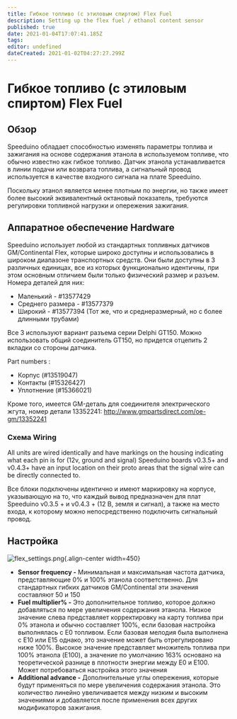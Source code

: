 ```yaml
---
title: Гибкое топливо (с этиловым спиртом) Flex Fuel
description: Setting up the flex fuel / ethanol content sensor
published: true
date: 2021-01-04T17:07:41.185Z
tags: 
editor: undefined
dateCreated: 2021-01-02T04:27:27.299Z
---
```


# Гибкое топливо (с этиловым спиртом) Flex Fuel

## Обзор

Speeduino обладает способностью изменять параметры топлива и зажигания на основе содержания этанола в используемом топливе, что обычно известно как гибкое топливо. Датчик этанола устанавливается в линии подачи или возврата топлива, а сигнальный провод используется в качестве входного сигнала на плате Speeduino.

Поскольку этанол является менее плотным по энергии, но также имеет более высокий эквивалентный октановый показатель, требуются регулировки топливной нагрузки и опережения зажигания.

## Аппаратное обеспечение Hardware

Speeduino использует любой из стандартных топливных датчиков GM/Continental Flex, которые широко доступны и использовались в широком диапазоне транспортных средств. Они были доступны в 3 различных единицах, все из которых функционально идентичны, при этом основным отличием были только физический размер и разъем. Номера деталей для них:

-   Маленький - \#13577429
-   Среднего размера - \#13577379
-   Широкий - \#13577394 (Тот же, что и среднеразмерный, но с более длинными трубами)

Все 3 используют вариант разъема серии Delphi GT150. Можно использовать общий соединитель GT150, но придется отцепить 2 вкладки со стороны датчика.

Part numbers :

-   Корпус (\#13519047)
-   Контакты (\#15326427)
-   Уплотнение (\#15366021)

Кроме того, имеется GM-деталь для соединителя электрического жгута, номер детали 13352241: <http://www.gmpartsdirect.com/oe-gm/13352241>

### Схема Wiring

All units are wired identically and have markings on the housing indicating what each pin is for (12v, ground and signal) Speeduino boards v0.3.5+ and v0.4.3+ have an input location on their proto areas that the signal wire can be directly connected to.

Все блоки подключены идентично и имеют маркировку на корпусе, указывающую на то, что каждый вывод предназначен для плат Speeduino v0.3.5 + и v0.4.3 + (12 В, земля и сигнал), а также на место входа, к которому можно непосредственно подключить сигнальный провод.

## Настройка
![flex_settings.png](/img/flex/flex_settings.png){.align-center width=450}

-   **Sensor frequency -** Минимальная и максимальная частота датчика, представляющие 0% и 100% этанола соответственно. Для стандартных гибких датчиков GM/Continental эти значения составляют 50 и 150
-   **Fuel multiplier% -** Это дополнительное топливо, которое должно добавляться по мере увеличения содержания этанола. Низкое значение слева представляет корректировку на карту топлива при 0% этанола и обычно составляет 100%, если базовая настройка выполнялась с E0 топливом. Если базовая мелодия была выполнена с E10 или E15 однако, это значение может быть отрегулировано ниже 100%. Высокое значение представляет множитель топлива при 100% этанола (E100), а значение по умолчанию 163% основано на теоретической разнице в плотности энергии между E0 и E100. Может потребоваться настройка этого значения
-   **Additional advance -** Дополнительные углы опережения, которые будут применяться по мере увеличения содержания этанола. Это количество линейно увеличивается между низким и высоким значениями и добавляется после применения всех других модификаторов зажигания.
